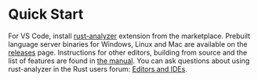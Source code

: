 # Quick Start

For VS Code, install [rust-analyzer](https://marketplace.visualstudio.com/items?itemName=rust-lang.rust-analyzer) extension from the marketplace. Prebuilt language server binaries for Windows, Linux and Mac are available on the [releases](https://github.com/rust-analyzer/rust-analyzer/releases) page.
Instructions for other editors, building from source and the list of features are found in [the manual](installation/README.md).
You can ask questions about using rust-analyzer in the Rust users forum: [Editors and IDEs](https://users.rust-lang.org/c/ide/14).
